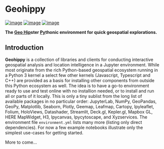 # Geohippy

[![image](https://colab.research.google.com/assets/colab-badge.svg)](https://colab.research.google.com/github/deeplook/geohippy/blob/master/examples/index.ipynb)
[![image](https://binder.pangeo.io/badge_logo.svg)](https://binder.pangeo.io/v2/gh/deeplook/geohippy/main?urlpath=lab/tree/examples/index.ipynb)
[![image](https://mybinder.org/badge_logo.svg)](https://mybinder.org/v2/gh/deeplook/geohippy/main?urlpath=lab/tree/examples/index.ipynb)

**The <span style="text-decoration: underline">Geo Hip</span>ster <span style="text-decoration: underline">Py</span>thonic environment for quick geospatial explorations.**

## Introduction

**Geohippy** is a collection of libraries and clients for conducting interactive geospatial analysis and location intelligence in a Jupyter environment. While most originate from the rich Python-based geospatial ecosystem running in a Python 3 kernel a select few other kernels (Javascript, Typescript and C++) are provided as a basis for installing other components from outside this Python ecosystem as well. The idea is to have a go-to environment ready to use and test online with no installion needed, or to install and run all or parts of it locally. This is only a tiny sublist from the long list of available packages in no particular order: JupyterLab, NumPy, GeoPandas, GeoPy, Matplotlib, Seaborn, Plotly, Geemap, Leafmap, Cartopy, Ipyleaflet, Folium, HoloViews, Datashader, Streamlit, Deck.gl, Kepler.gl, Mapbox GL, HERE MapWidget, H3, Ipycanvas, Ipycytoscape, and Xyzservices. The environment file `environment.yml` lists many more (listing only direct dependencies). For now a few example notebooks illustrate only the simplest use-cases for getting started.

More to come...
